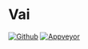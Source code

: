 Vai
========
[![Github](https://github.com/m-lima/rust-vai/workflows/build/badge.svg)](https://github.com/m-lima/rust-vai/actions?workflow=build)
[![Appveyor](https://ci.appveyor.com/api/projects/status/sv6wqqb7s6wo1e0x?svg=true)](https://ci.appveyor.com/project/mlima/rust-vai)

